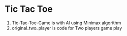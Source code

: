 # Tic Tac Toe

1. Tic-Tac-Toe-Game is with AI using Minimax algorithm
2. original_two_player is code for Two players game play

